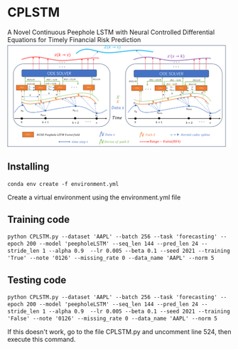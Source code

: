 # CPLSTM
A Novel Continuous Peephole LSTM with Neural Controlled Differential Equations for Timely Financial Risk Prediction
![Architecture Diagram](./architecture.png)

## Installing
```
conda env create -f environment.yml
```
Create a virtual environment using the environment.yml file

## Training code
```
python CPLSTM.py --dataset 'AAPL' --batch 256 --task 'forecasting' --epoch 200 --model 'peepholeLSTM' --seq_len 144 --pred_len 24 --stride_len 1 --alpha 0.9  --lr 0.005 --beta 0.1 --seed 2021 --training 'True' --note '0126' --missing_rate 0 --data_name 'AAPL' --norm 5
```


## Testing code 
```
python CPLSTM.py --dataset 'AAPL' --batch 256 --task 'forecasting' --epoch 200 --model 'peepholeLSTM' --seq_len 144 --pred_len 24 --stride_len 1 --alpha 0.9  --lr 0.005 --beta 0.1 --seed 2021 --training 'False' --note '0126' --missing_rate 0 --data_name 'AAPL' --norm 5
```
If this doesn't work, go to the file CPLSTM.py and uncomment line 524, then execute this command.

